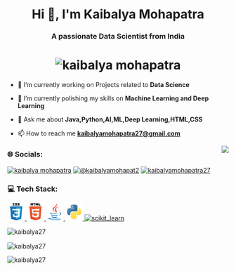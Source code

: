 <h1 align="center">Hi 👋, I'm Kaibalya Mohapatra</h1>
<h3 align="center">A passionate Data Scientist from India</h3>
<h1 align="center"><img src="https://camo.githubusercontent.com/57fa48284a010d95230eca56ca861b51ba47faa70c06dab4ddd75edb6c149cd3/68747470733a2f2f692e70696e696d672e636f6d2f6f726967696e616c732f66612f64612f61632f66616461616363626534326265373633393362333431303137623733353336372e676966" alt="kaibalya mohapatra" height="300" width="400" /></h1>

- 🔭 I’m currently working on Projects related to **Data Science**

- 🌱 I’m currently polishing my skills on **Machine Learning and Deep Learning**

- 💬 Ask me about **Java,Python,AI,ML,Deep Learning,HTML,CSS**

- 📫 How to reach me **kaibalyamohapatra27@gmail.com**

<p><img align="right" src="https://camo.githubusercontent.com/943efdc43367d89087f1cf55384537f2dc888fcccbdc8e33538ed461bb634c3e/68747470733a2f2f692e70696e696d672e636f6d2f6f726967696e616c732f63342f39352f31342f63343935313433633939663638626439653563313631383832323136653964372e676966" /></p>

<h3 align="left">🌐 Socials:</h3>
<p align="left">
<a href="https://linkedin.com/in/kaibalyamohapatra" target="blank"><img align="center" src="https://camo.githubusercontent.com/d94940866c98cb4fca5783c4e8ac95776d2f52df6bbf3d5ab9e30d76836f30ae/68747470733a2f2f696d672e736869656c64732e696f2f62616467652f4c696e6b6564496e2d2532333030373742352e7376673f6c6f676f3d6c696e6b6564696e266c6f676f436f6c6f723d7768697465" alt="kaibalya mohapatra" height="30" width="100" /></a>
<a href="https://www.hackerrank.com/@kaibalyamohapat2" target="blank"><img align="center" src="https://camo.githubusercontent.com/36f4cd20b3907b0364a481251d14ff9b024186f6f19be4508c025040d0155bd7/68747470733a2f2f69302e77702e636f6d2f6772616473696e67616d65732e636f6d2f77702d636f6e74656e742f75706c6f6164732f323031362f30352f3835363737315f3636383232343035333139373834315f313934333639393030395f6f2e706e67" alt="@kaibalyamohapat2" height="30" width="100" /></a>
<a href="https://www.leetcode.com/kaibalyamohapatra27" target="blank"><img align="center" src="https://cdn.icon-icons.com/icons2/2530/PNG/512/leetcode_button_icon_151892.png" alt="kaibalyamohapatra27" height="30" width="100" /></a>
</p>

<h3 align="left">💻 Tech Stack:</h3>
<p align="left"> <a href="https://www.w3schools.com/css/" target="_blank" rel="noreferrer"> <img src="https://raw.githubusercontent.com/devicons/devicon/master/icons/css3/css3-original-wordmark.svg" alt="css3" width="40" height="40"/> </a> <a href="https://www.w3.org/html/" target="_blank" rel="noreferrer"> <img src="https://raw.githubusercontent.com/devicons/devicon/master/icons/html5/html5-original-wordmark.svg" alt="html5" width="40" height="40"/> </a> <a href="https://www.java.com" target="_blank" rel="noreferrer"> <img src="https://raw.githubusercontent.com/devicons/devicon/master/icons/java/java-original.svg" alt="java" width="40" height="40"/> </a> <a href="https://www.python.org" target="_blank" rel="noreferrer"> <img src="https://raw.githubusercontent.com/devicons/devicon/master/icons/python/python-original.svg" alt="python" width="40" height="40"/> </a> <a href="https://scikit-learn.org/" target="_blank" rel="noreferrer"> <img src="https://upload.wikimedia.org/wikipedia/commons/0/05/Scikit_learn_logo_small.svg" alt="scikit_learn" width="40" height="40"/> </a> </p>

<p>&nbsp;<img align="left" src="https://github-readme-stats.vercel.app/api?username=kaibalya27&show_icons=true&locale=en" alt="kaibalya27" /></p>

<p><img align="center" src="https://github-readme-stats.vercel.app/api/top-langs?username=kaibalya27&show_icons=true&locale=en&layout=compact" alt="kaibalya27" /></p>

<p><img align="left" src="https://github-readme-streak-stats.herokuapp.com/?user=kaibalya27&" alt="kaibalya27" /></p>

<!---
Kaibalya27/Kaibalya27 is a ✨ special ✨ repository because its `README.md` (this file) appears on your GitHub profile.
You can click the Preview link to take a look at your changes.
--->
